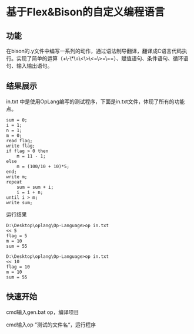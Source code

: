 # 基于Flex&Bison的自定义编程语言

## 功能

在bison的.y文件中编写一系列的动作，通过语法制导翻译，翻译成C语言代码执行。实现了简单的运算（+\\-\\*\\÷\\<\\>\\<=\\>=\\==）、赋值语句、条件语句、循环语句、输入输出语句。 

## 结果展示

in.txt 中是使用OpLang编写的测试程序，下面是in.txt文件，体现了所有的功能点。

```
sum = 0;
i = 1;
n = 1;
m = 0;
read flag;
write flag;
if flag > 0 then 
    m = 11 - 1;
else
    m = (100/10 + 10)*5;
end;
write m;
repeat
    sum = sum + i;
    i = i + n;
until i > m;
write sum;
```

运行结果

```
D:\Desktop\oplang\Op-Language>op in.txt
<< 5
flag = 5
m = 10
sum = 55

D:\Desktop\oplang\Op-Language>op in.txt
<< 10
flag = 10
m = 10
sum = 55
```

## 快速开始

cmd输入gen.bat op，编译项目

cmd输入op ”测试的文件名“，运行程序
